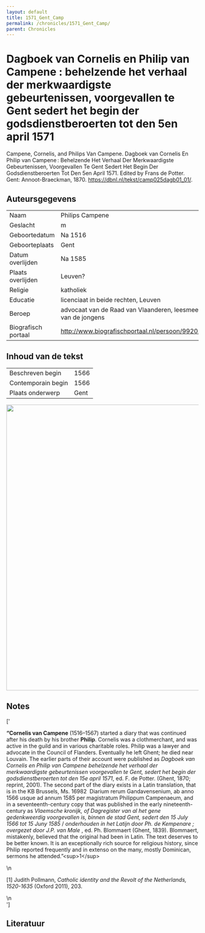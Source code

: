 ```yaml
---
layout: default
title: 1571_Gent_Camp
permalink: /chronicles/1571_Gent_Camp/
parent: Chronicles
--- 
```



# Dagboek van Cornelis en Philip van Campene : behelzende het verhaal der merkwaardigste gebeurtenissen, voorgevallen te Gent sedert het begin der godsdienstberoerten tot den 5en april 1571 

Campene, Cornelis, and Philips Van Campene. Dagboek van Cornelis En Philip van Campene : Behelzende Het Verhaal Der Merkwaardigste Gebeurtenissen, Voorgevallen Te Gent Sedert Het Begin Der Godsdienstberoerten Tot Den 5en April 1571. Edited by Frans de Potter. Gent: Annoot-Braeckman, 1870. https://dbnl.nl/tekst/camp025dagb01_01/. 

## Auteursgegevens 

| | | 
| --------------- | --------------- | 
| Naam | Philips Campene | 
| Geslacht | m | 
 | Geboortedatum | Na 1516 | 
| Geboorteplaats | Gent | 
| Datum overlijden | Na 1585 | 
| Plaats overlijden | Leuven? | 
| Religie | katholiek | 
| Educatie | licenciaat in beide rechten, Leuven | 
| Beroep | advocaat van de Raad van Vlaanderen, leesmeester van de jongens | 
| Biografisch portaal | http://www.biografischportaal.nl/persoon/99203302 | 

## Inhoud van de tekst 

| | | 
| --------------- | --------------- | 
| Beschreven begin | 1566 | 
| Contemporain begin | 1566 | 
| Plaats onderwerp | Gent | 

[<img src="..\..\barplots_chronicles\1571_Gent_Camp.jpg" width="750"/>](..\..\barplots_chronicles\1571_Gent_Camp.jpg) 

## Notes 

['<div data-schema-version="8"><p><strong>“Cornelis van Campene</strong> (1516–1567) started a diary that was continued after his death by his brother <strong>Philip</strong>. Cornelis was a clothmerchant, and was active in the guild and in various charitable roles. Philip was a lawyer and advocate in the Council of Flanders. Eventually he left Ghent; he died near Louvain. The earlier parts of their account were published as <em>Dagboek van Cornelis en Philip van Campene behelzende het verhaal der merkwaardigste gebeurtenissen voorgevallen te Gent, sedert het begin der godsdienstberoerten tot den 15e april 1571</em>, ed. F. de Potter. (Ghent, 1870; reprint, 2001). The second part of the diary exists in a Latin translation, that is in the KB Brussels, Ms. 16982&nbsp; Diarium rerum Gandavensenium, ab anno 1566 usque ad annum 1585 per magistratum Philippum Campenaeum, and in a seventeenth-century copy that was published in the early nineteenth-century as <em>Vlaemsche kronĳk, of Dagregister van al het gene gedenkweerdig voorgevallen is, binnen de stad Gent, sedert den 15 July 1566 tot 15 Juny 1585 </em>/ <em>onderhouden in het Latĳn door Ph. de Kempenare ; overgezet door J.P. van Male</em> , ed. Ph. Blommaert (Ghent, 1839). Blommaert, mistakenly, believed that the original had been in Latin. The text deserves to be better known. It is an exceptionally rich source for religious history, since Philip reported frequently and in extenso on the many, mostly Dominican, sermons he attended.”&lt;sup&gt;1&lt;/sup&gt;</p>\n<p>[1] Judith Pollmann, <em>Catholic identity and the Revolt of the Netherlands, 1520-1635</em> (Oxford 2011), 203.</p>\n</div>'] 

## Literatuur 

